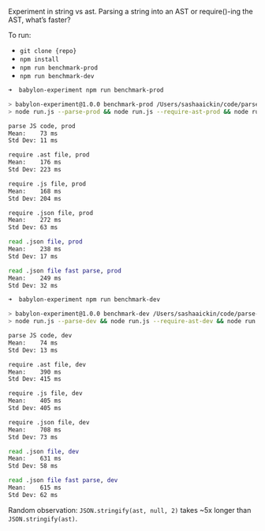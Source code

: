 Experiment in string vs ast. Parsing a string into an AST or require()-ing the
AST, what’s faster?

To run:

* `git clone {repo}`
* `npm install`
* `npm run benchmark-prod`
* `npm run benchmark-dev`

```sh
➜  babylon-experiment npm run benchmark-prod

> babylon-experiment@1.0.0 benchmark-prod /Users/sashaaickin/code/parse-vs-ast-startup-time
> node run.js --parse-prod && node run.js --require-ast-prod && node run.js --require-js-prod && node run.js --require-json-prod && node run.js --read-json-prod && node run.js --read-json-fast-prod

parse JS code, prod
Mean:    73 ms
Std Dev: 11 ms

require .ast file, prod
Mean:    176 ms
Std Dev: 223 ms

require .js file, prod
Mean:    168 ms
Std Dev: 204 ms

require .json file, prod
Mean:    272 ms
Std Dev: 63 ms

read .json file, prod
Mean:    238 ms
Std Dev: 17 ms

read .json file fast parse, prod
Mean:    249 ms
Std Dev: 32 ms

➜  babylon-experiment npm run benchmark-dev

> babylon-experiment@1.0.0 benchmark-dev /Users/sashaaickin/code/parse-vs-ast-startup-time
> node run.js --parse-dev && node run.js --require-ast-dev && node run.js --require-js-dev && node run.js --require-json-dev && node run.js --read-json-dev && node run.js --read-json-fast-dev

parse JS code, dev
Mean:    74 ms
Std Dev: 13 ms

require .ast file, dev
Mean:    390 ms
Std Dev: 415 ms

require .js file, dev
Mean:    405 ms
Std Dev: 405 ms

require .json file, dev
Mean:    708 ms
Std Dev: 73 ms

read .json file, dev
Mean:    631 ms
Std Dev: 58 ms

read .json file fast parse, dev
Mean:    615 ms
Std Dev: 62 ms

```

Random observation: `JSON.stringify(ast, null, 2)` takes ~5x longer than
`JSON.stringify(ast)`.
